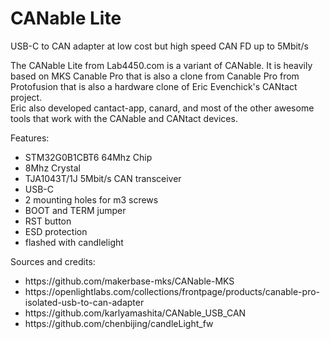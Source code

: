 # CANable Lite

<p>USB-C to CAN adapter at low cost but high speed CAN FD up to 5Mbit/s</p>

<p>The CANable Lite from Lab4450.com is a variant of CANable. It is heavily based on MKS Canable Pro that is also a clone from Canable Pro from Protofusion that is also a hardware clone of Eric Evenchick&#39;s CANtact project.<br />
Eric also developed cantact-app, canard, and most of the other awesome tools that work with the CANable and CANtact devices.</p>

<p>Features:</p>

<ul>
	<li>STM32G0B1CBT6 64Mhz Chip</li>
	<li>8Mhz Crystal</li>
	<li>TJA1043T/1J 5Mbit/s CAN transceiver</li>
	<li>USB-C</li>
	<li>2 mounting holes for m3 screws</li>
	<li>BOOT and TERM jumper</li>
	<li>RST button</li>
	<li>ESD protection</li>
	<li>flashed with candlelight</li>
</ul>

<p>Sources and credits:</p>
<ul>
	<li>https://github.com/makerbase-mks/CANable-MKS</li>
	<li>https://openlightlabs.com/collections/frontpage/products/canable-pro-isolated-usb-to-can-adapter</li>
	<li>https://github.com/karlyamashita/CANable_USB_CAN</li>
	<li>https://github.com/chenbijing/candleLight_fw</li>
</ul>
